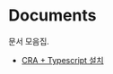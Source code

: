 # Documents

문서 모음집.

* [CRA + Typescript 설치](https://github.com/neverwinter-sjh/documents/blob/main/cra-typescript.md)
